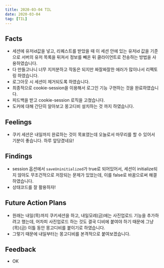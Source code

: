 ```yaml
---
title: 2020-03-04 TIL
date: 2020-03-04
tag: [TIL]
---
```


## Facts

- 세션에 유저id값을 넣고, 리퀘스트를 받았을 때 이 세션 안에 있는 유저id 값을 기준으로 서버의 유저 목록을 뒤져서 정보를 빼온 뒤 클라이언트로 전송하는 방법을 사용하였습니다.
- 다 만들고나니 너무 지저분하고 작동은 되지만 짜잘짜잘한 에러가 많이나서 리펙토링 하였습니다.
- 로그아웃 시 세션이 제거되도록 하였습니다.
- 최종적으로 cookie-session을 이용해서 로그인 기능 구현하는 것을 완료하였습니다.
- 피드백을 받고 cookie-session 로직을 고쳤습니다.
- 도커에 대해 간단히 알아보고 몽고디비 설치하는 것 까지 하였습니다.

## Feelings

- 쿠키 세션은 내일까지 완료하는 것이 목표였는데 오늘로서 마무리를 할 수 있어서 기분이 좋습니다. 하루 앞당겼네요!

## Findings

- session 옵션에서 `saveUninitialized`가 true로 되어있어서, 세션이 initialize되지 않아도 무조건적으로 저장되는 문제가 있었는데, 이를 false로 바꿈으로써 해결하였습니다.
- 상태코드를 잘 활용하자!

## Future Action Plans

- 원래는 내일(목)까지 쿠키세션을 하고, 내일모레(금)에는 사진업로드 기능을 추가하려고 했는데, 어차피 사진업로드 하는 것도 결국 디비에 붙여야 하기 때문에 그냥 (목)(금) 이틀 동안 몽고디비를 붙이기로 하였습니다.
- 그렇기 때문에 내일부터는 몽고디비를 본격적으로 붙여보겠습니다.

## Feedback

- OK
